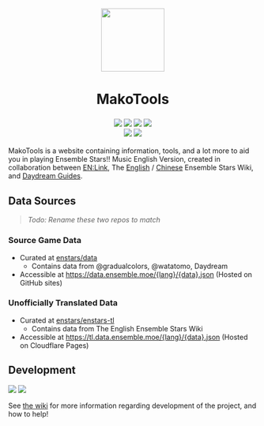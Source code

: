 <h3 align="center">
<img width="128" height="128" src="https://user-images.githubusercontent.com/58155530/178722797-78504a19-19f4-4f4b-a09a-23239854b50d.svg">
</h2>
<H1 align="center">MakoTools</h1>

<h3 align="center"><img src="https://img.shields.io/website?down_color=ed8796&down_message=offline&label=status&logo=vercel&style=for-the-badge&up_color=8aadf4&up_message=online&url=https%3A%2F%2Fstars.ensemble.moe&labelColor=302D41"> <img src="https://img.shields.io/github/checks-status/enstars/makotools/main?color=8bd5ca&label=main&logo=github&style=for-the-badge&labelColor=302D41"> <img src="https://img.shields.io/github/license/enstars/makotools?color=c6a0f6&style=for-the-badge&labelColor=302D41"> <img src="https://img.shields.io/github/issues/enstars/makotools?color=eed49f&logo=github&style=for-the-badge&labelColor=302D41"><br><img src="https://img.shields.io/twitter/follow/enstarseng?color=7dc4e4&label=@enstarseng&logo=twitter&logoColor=fff&style=for-the-badge&labelColor=302D41"> <img src="https://img.shields.io/twitter/follow/enstars_link?color=7dc4e4&label=@Enstars_link&logo=twitter&logoColor=fff&style=for-the-badge&labelColor=302D41"></h3>

MakoTools is a website containing information, tools, and a lot more to aid you in playing Ensemble Stars!! Music English Version, created in collaboration between <a href="https://twitter.com/enstars_link" target="_blank">EN:Link</a>, The <a href="https://ensemble-stars.fandom.com" target="_blank">English</a> / <a href="https://ensemblestars.huijiwiki.com" target="_blank">Chinese</a> Ensemble Stars Wiki, and <a href="https://twitter.com/DaydreamGuides" target="_blank">Daydream Guides</a>.

## Data Sources
> *Todo: Rename these two repos to match*

### Source Game Data
- Curated at [enstars/data](https://github.com/enstars/data)
  - Contains data from @gradualcolors, @watatomo, Daydream
- Accessible at https://data.ensemble.moe/{lang}/{data}.json (Hosted on GitHub sites)

### Unofficially Translated Data
- Curated at [enstars/enstars-tl](https://github.com/enstars/enstars-tl)
  - Contains data from The English Ensemble Stars Wiki
- Accessible at https://tl.data.ensemble.moe/{lang}/{data}.json (Hosted on Cloudflare Pages)

## Development
<img src="https://img.shields.io/github/checks-status/enstars/makotools/development?color=8bd5ca&label=dev&logo=github&style=for-the-badge&labelColor=302D41"> <img src="https://img.shields.io/website?down_color=ed8796&down_message=offline&label=dev%20status&logo=vercel&style=for-the-badge&up_color=8aadf4&up_message=online&url=https%3A%2F%2Fstars.ensemble.moe&labelColor=302D41">

See [the wiki](https://github.com/enstars/makotools/wiki) for more information regarding development of the project, and how to help!
